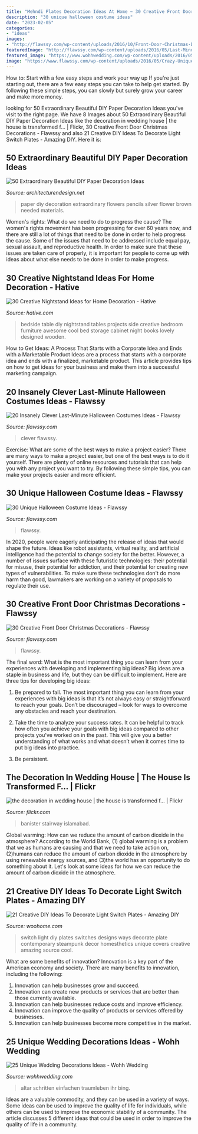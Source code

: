 ```yaml
---
title: "Mehndi Plates Decoration Ideas At Home ~ 30 Creative Front Door Christmas Decorations"
description: "30 unique halloween costume ideas"
date: "2023-02-05"
categories:
- "ideas"
images:
- "http://flawssy.com/wp-content/uploads/2016/10/Front-Door-Christmas-Decoration-ideas....jpg"
featuredImage: "http://flawssy.com/wp-content/uploads/2016/05/Last-Minute-Halloween-Costumes-ideas.jpg"
featured_image: "https://www.wohhwedding.com/wp-content/uploads/2016/05/Unique-Wedding-Decorations.jpg"
image: "https://www.flawssy.com/wp-content/uploads/2016/05/Crazy-Unique-Halloween-Costumes.jpg"
---
```



How to: Start with a few easy steps and work your way up
If you're just starting out, there are a few easy steps you can take to help get started. By following these simple steps, you can slowly but surely grow your career and make more money.

	

		
looking for 50 Extraordinary Beautiful DIY Paper Decoration Ideas you've visit to the right page. We have 8 Images about 50 Extraordinary Beautiful DIY Paper Decoration Ideas like the decoration in wedding house | the house is transformed f… | Flickr, 30 Creative Front Door Christmas Decorations - Flawssy and also 21 Creative DIY Ideas To Decorate Light Switch Plates - Amazing DIY. Here it is:
		
    
## 50 Extraordinary Beautiful DIY Paper Decoration Ideas

<img loading=lazy src="https://cdn.architecturendesign.net/wp-content/uploads/2016/01/AD-Extraordinary-Beautiful-DIY-Paper-Decoration-Ideas-14.jpg" onerror="this.onerror=null;this.src='https://tse4.mm.bing.net/th?id=OIP.Z8m_txKiC2DCWAGQTSJAowHaFj&amp;pid=15.1';" alt="50 Extraordinary Beautiful DIY Paper Decoration Ideas">

_Source: architecturendesign.net_

>paper diy decoration extraordinary flowers pencils silver flower brown needed materials. 

	

Women's rights: What do we need to do to progress the cause?
The women's rights movement has been progressing for over 60 years now, and there are still a lot of things that need to be done in order to help progress the cause. Some of the issues that need to be addressed include equal pay, sexual assault, and reproductive health. In order to make sure that these issues are taken care of properly, it is important for people to come up with ideas about what else needs to be done in order to make progress.

    
## 30 Creative Nightstand Ideas For Home Decoration - Hative

<img loading=lazy src="https://hative.com/wp-content/uploads/2014/06/nightstand-ideas/12-night-stand-ideas.jpg" onerror="this.onerror=null;this.src='https://tse4.mm.bing.net/th?id=OIP.i-WmWbvAXQsNV8NQzuYPawHaLH&amp;pid=15.1';" alt="30 Creative Nightstand Ideas for Home Decoration - Hative">

_Source: hative.com_

>bedside table diy nightstand tables projects side creative bedroom furniture awesome cool bed storage cabinet night books lovely designed wooden. 

	

How to Get Ideas: A Process That Starts with a Corporate Idea and Ends with a Marketable Product
Ideas are a process that starts with a corporate idea and ends with a finalized, marketable product. This article provides tips on how to get ideas for your business and make them into a successful marketing campaign.

    
## 20 Insanely Clever Last-Minute Halloween Costumes Ideas - Flawssy

<img loading=lazy src="http://flawssy.com/wp-content/uploads/2016/05/Last-Minute-Halloween-Costumes-ideas.jpg" onerror="this.onerror=null;this.src='https://tse1.mm.bing.net/th?id=OIP.xvIkauNHiZU9pfmm3ItVDQHaLH&amp;pid=15.1';" alt="20 Insanely Clever Last-Minute Halloween Costumes Ideas - Flawssy">

_Source: flawssy.com_

>clever flawssy. 

	

Exercise: What are some of the best ways to make a project easier?
There are many ways to make a project easier, but one of the best ways is to do it yourself. There are plenty of online resources and tutorials that can help you with any project you want to try. By following these simple tips, you can make your projects easier and more efficient.

    
## 30 Unique Halloween Costume Ideas - Flawssy

<img loading=lazy src="https://www.flawssy.com/wp-content/uploads/2016/05/Crazy-Unique-Halloween-Costumes.jpg" onerror="this.onerror=null;this.src='https://tse1.mm.bing.net/th?id=OIP.dnTWzX6CQZ6BbR8JtRnSZgHaLG&amp;pid=15.1';" alt="30 Unique Halloween Costume Ideas - Flawssy">

_Source: flawssy.com_

>flawssy. 

	

In 2020, people were eagerly anticipating the release of ideas that would shape the future. Ideas like robot assistants, virtual reality, and artificial intelligence had the potential to change society for the better. However, a number of issues surface with these futuristic technologies: their potential for misuse, their potential for addiction, and their potential for creating new types of vulnerabilities. To make sure these technologies don't do more harm than good, lawmakers are working on a variety of proposals to regulate their use.

    
## 30 Creative Front Door Christmas Decorations - Flawssy

<img loading=lazy src="http://flawssy.com/wp-content/uploads/2016/10/Front-Door-Christmas-Decoration-ideas....jpg" onerror="this.onerror=null;this.src='https://tse1.mm.bing.net/th?id=OIP.sgarzRv9b_wTZyHwpt0TxgHaLH&amp;pid=15.1';" alt="30 Creative Front Door Christmas Decorations - Flawssy">

_Source: flawssy.com_

>flawssy. 

	

The final word: What is the most important thing you can learn from your experiences with developing and implementing big ideas?
Big ideas are a staple in business and life, but they can be difficult to implement. Here are three tips for developing big ideas:
1. Be prepared to fail. The most important thing you can learn from your experiences with big ideas is that it’s not always easy or straightforward to reach your goals. Don’t be discouraged – look for ways to overcome any obstacles and reach your destination.

2. Take the time to analyze your success rates. It can be helpful to track how often you achieve your goals with big ideas compared to other projects you’ve worked on in the past. This will give you a better understanding of what works and what doesn’t when it comes time to put big ideas into practice.

3. Be persistent.

    
## The Decoration In Wedding House | The House Is Transformed F… | Flickr

<img loading=lazy src="https://c1.staticflickr.com/1/21/30987268_4582b1f76e_b.jpg" onerror="this.onerror=null;this.src='https://tse1.mm.bing.net/th?id=OIP.xR0gT4u3XxS9IlFuBqsRigHaJ4&amp;pid=15.1';" alt="the decoration in wedding house | the house is transformed f… | Flickr">

_Source: flickr.com_

>banister stairway islamabad. 

	

Global warming: How can we reduce the amount of carbon dioxide in the atmosphere?
According to the World Bank, (1) global warming is a problem that we as humans are causing and that we need to take action on, (2)humans can reduce the amount of carbon dioxide in the atmosphere by using renewable energy sources, and (3)the world has an opportunity to do something about it. Let's look at some ideas for how we can reduce the amount of carbon dioxide in the atmosphere.

    
## 21 Creative DIY Ideas To Decorate Light Switch Plates - Amazing DIY

<img loading=lazy src="http://www.woohome.com/wp-content/uploads/2013/10/DIY-Ways-To-Decorate-A-Light-Switch-Plate-19-2.jpg" onerror="this.onerror=null;this.src='https://tse2.mm.bing.net/th?id=OIP.JIKu6BdgwvKd-_6zY5YjrwHaLE&amp;pid=15.1';" alt="21 Creative DIY Ideas To Decorate Light Switch Plates - Amazing DIY">

_Source: woohome.com_

>switch light diy plates switches designs ways decorate plate contemporary steampunk decor homesthetics unique covers creative amazing source cool. 

	

What are some benefits of innovation?
Innovation is a key part of the American economy and society. There are many benefits to innovation, including the following: 
1. Innovation can help businesses grow and succeed. 
2. Innovation can create new products or services that are better than those currently available. 
3. Innovation can help businesses reduce costs and improve efficiency. 
4. Innovation can improve the quality of products or services offered by businesses. 
5. Innovation can help businesses become more competitive in the market.

    
## 25 Unique Wedding Decorations Ideas - Wohh Wedding

<img loading=lazy src="https://www.wohhwedding.com/wp-content/uploads/2016/05/Unique-Wedding-Decorations.jpg" onerror="this.onerror=null;this.src='https://tse4.mm.bing.net/th?id=OIP.XjfImKs-RkW4fOl-XmOHhgHaGU&amp;pid=15.1';" alt="25 Unique Wedding Decorations Ideas - Wohh Wedding">

_Source: wohhwedding.com_

>altar schritten einfachen traumleben ihr bing. 

	

Ideas are a valuable commodity, and they can be used in a variety of ways. Some ideas can be used to improve the quality of life for individuals, while others can be used to improve the economic stability of a community. The article discusses 5 different ideas that could be used in order to improve the quality of life in a community.

